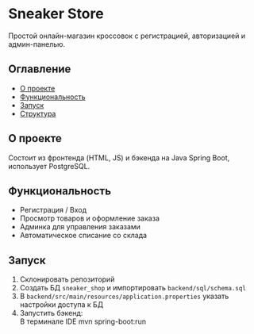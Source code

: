 # Sneaker Store

Простой онлайн-магазин кроссовок с регистрацией, авторизацией и админ-панелью.

## Оглавление
- [О проекте](#о-проекте)
- [Функциональность](#функциональность)
- [Запуск](#запуск)
- [Структура](#структура)

## О проекте
Состоит из фронтенда (HTML, JS) и бэкенда на Java Spring Boot, использует PostgreSQL.

## Функциональность
- Регистрация / Вход  
- Просмотр товаров и оформление заказа  
- Админка для управления заказами  
- Автоматическое списание со склада

## Запуск
1. Склонировать репозиторий  
2. Создать БД `sneaker_shop` и импортировать `backend/sql/schema.sql`  
3. В `backend/src/main/resources/application.properties` указать настройки доступа к БД  
4. Запустить бэкенд:  
   В терминале IDE
   mvn spring-boot:run
